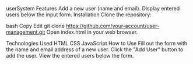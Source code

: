 userSystem
Features
Add a new user (name and email).
Display entered users below the input form.
Installation
Clone the repository:

bash
Copy
Edit
git clone https://github.com/your-account/user-management.git
Open index.html in your web browser.

Technologies Used
HTML
CSS
JavaScript
How to Use
Fill out the form with the name and email address of a new user.
Click the "Add User" button to add the user.
View the entered users below the form.

